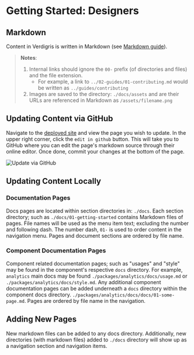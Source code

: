# Getting Started: Designers

## Markdown

Content in Verdigris is written in Markdown (see [Markdown guide](https://guides.github.com/features/mastering-markdown/)).
> **Notes**:
> 1. Internal links should ignore the `00-` prefix (of directories and files) and the file extension.
>    - For example, a link to `../02-guides/01-contributing.md` would be written as `../guides/contributing`
> 2. Images are saved to the directory: `./docs/assets` and are their URLs are referenced in Markdown as `/assets/filename.png`

## Updating Content via GitHub

Navigate to the [deployed site](http://verdigris.andrew.codes) and view the page you wish to update. In the upper right corner, click the `edit in github` button. This will take you to GitHub where you can edit the page's markdown source through their online editor. Once done, commit your changes at the bottom of the page.

<img style="max-width: 100%;" src="/assets/edit-in-github.gif" alt="Update via GitHub"/>

## Updating Content Locally

### Documentation Pages

Docs pages are located within section directories in: `./docs`. Each section directory; such as `./docs/01-getting-started` contains Markdown files of pages. File names will be used as the menu item text; excluding the number and following dash. The number dash, `01-` is used to order content in the navigation menu. Pages and document sections are ordered by file name.

### Component Documentation Pages

Component related documentation pages; such as "usages" and "style" may be found in the component's respective `docs` directory. For example, `analytics` main docs may be found `./packages/analytics/docs/usage.md` or `./packages/analytics/docs/style.md`. Any additional component documentation pages can be added underneath a `docs` directory within the component docs directory. `./packages/analytics/docs/docs/01-some-page.md`. Pages are ordered by file name in the navigation.

## Adding New Pages

New markdown files can be added to any docs directory. Additionally, new directories (with markdown files) added to `./docs` directory will show up as a navigation section and navigation items.
